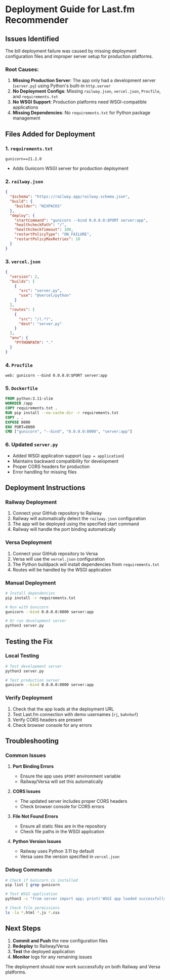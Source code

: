 # Deployment Guide for Last.fm Recommender

## Issues Identified

The bill deployment failure was caused by missing deployment configuration files and improper server setup for production platforms.

### Root Causes:
1. **Missing Production Server**: The app only had a development server (`server.py`) using Python's built-in `http.server`
2. **No Deployment Configs**: Missing `railway.json`, `vercel.json`, `Procfile`, and `requirements.txt`
3. **No WSGI Support**: Production platforms need WSGI-compatible applications
4. **Missing Dependencies**: No `requirements.txt` for Python package management

## Files Added for Deployment

### 1. `requirements.txt`
```
gunicorn==21.2.0
```
- Adds Gunicorn WSGI server for production deployment

### 2. `railway.json`
```json
{
  "$schema": "https://railway.app/railway.schema.json",
  "build": {
    "builder": "NIXPACKS"
  },
  "deploy": {
    "startCommand": "gunicorn --bind 0.0.0.0:$PORT server:app",
    "healthcheckPath": "/",
    "healthcheckTimeout": 100,
    "restartPolicyType": "ON_FAILURE",
    "restartPolicyMaxRetries": 10
  }
}
```

### 3. `vercel.json`
```json
{
  "version": 2,
  "builds": [
    {
      "src": "server.py",
      "use": "@vercel/python"
    }
  ],
  "routes": [
    {
      "src": "/(.*)",
      "dest": "server.py"
    }
  ],
  "env": {
    "PYTHONPATH": "."
  }
}
```

### 4. `Procfile`
```
web: gunicorn --bind 0.0.0.0:$PORT server:app
```

### 5. `Dockerfile`
```dockerfile
FROM python:3.11-slim
WORKDIR /app
COPY requirements.txt .
RUN pip install --no-cache-dir -r requirements.txt
COPY . .
EXPOSE 8000
ENV PORT=8000
CMD ["gunicorn", "--bind", "0.0.0.0:8000", "server:app"]
```

### 6. Updated `server.py`
- Added WSGI application support (`app = application`)
- Maintains backward compatibility for development
- Proper CORS headers for production
- Error handling for missing files

## Deployment Instructions

### Railway Deployment
1. Connect your GitHub repository to Railway
2. Railway will automatically detect the `railway.json` configuration
3. The app will be deployed using the specified start command
4. Railway will handle the port binding automatically

### Versa Deployment
1. Connect your GitHub repository to Versa
2. Versa will use the `vercel.json` configuration
3. The Python buildpack will install dependencies from `requirements.txt`
4. Routes will be handled by the WSGI application

### Manual Deployment
```bash
# Install dependencies
pip install -r requirements.txt

# Run with Gunicorn
gunicorn --bind 0.0.0.0:8000 server:app

# Or run development server
python3 server.py
```

## Testing the Fix

### Local Testing
```bash
# Test development server
python3 server.py

# Test production server
gunicorn --bind 0.0.0.0:8000 server:app
```

### Verify Deployment
1. Check that the app loads at the deployment URL
2. Test Last.fm connection with demo usernames (`rj`, `bahnhof`)
3. Verify CORS headers are present
4. Check browser console for any errors

## Troubleshooting

### Common Issues

1. **Port Binding Errors**
   - Ensure the app uses `$PORT` environment variable
   - Railway/Versa will set this automatically

2. **CORS Issues**
   - The updated server includes proper CORS headers
   - Check browser console for CORS errors

3. **File Not Found Errors**
   - Ensure all static files are in the repository
   - Check file paths in the WSGI application

4. **Python Version Issues**
   - Railway uses Python 3.11 by default
   - Versa uses the version specified in `vercel.json`

### Debug Commands
```bash
# Check if Gunicorn is installed
pip list | grep gunicorn

# Test WSGI application
python3 -c "from server import app; print('WSGI app loaded successfully')"

# Check file permissions
ls -la *.html *.js *.css
```

## Next Steps

1. **Commit and Push** the new configuration files
2. **Redeploy** to Railway/Versa
3. **Test** the deployed application
4. **Monitor** logs for any remaining issues

The deployment should now work successfully on both Railway and Versa platforms.